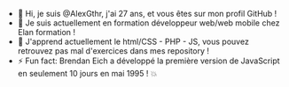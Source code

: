 - 👋 Hi, je suis @AlexGthr, j'ai 27 ans, et vous êtes sur mon profil GitHub !
- 👀 Je suis actuellement en formation développeur web/web mobile chez Elan formation !
- 🌱 J'apprend actuellement le html/CSS - PHP - JS, vous pouvez retrouvez pas mal d'exercices dans mes repository !
- ⚡ Fun fact: Brendan Eich a développé la première version de JavaScript en seulement 10 jours en mai 1995 ! 💥
